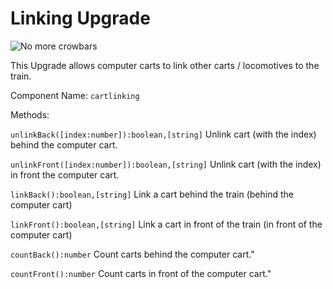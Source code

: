# Linking Upgrade

![No more crowbars](item:ocminecart:linkingupgrade@0)

This Upgrade allows computer carts to link other carts / locomotives to the train.

Component Name: `cartlinking`

Methods:

`unlinkBack([index:number]):boolean,[string]` Unlink cart (with the index) behind the computer cart.

`unlinkFront([index:number]):boolean,[string]`  Unlink cart (with the index) in front the computer cart.

`linkBack():boolean,[string]`  Link a cart behind the train (behind the computer cart)

`linkFront():boolean,[string]`  Link a cart in front of the train (in front of the computer cart)

`countBack():number`  Count carts behind the computer cart."

`countFront():number`  Count carts in front of the computer cart."